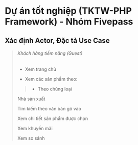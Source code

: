 # Dự án tốt nghiệp (TKTW-PHP Framework) - Nhóm Fivepass
## Xác định Actor, Đặc tả Use Case

> ###### Khách hàng tiềm năng (Guest)
>
> - Xem trang chủ
>
> - Xem các sản phẩm theo:
>>
>> - Theo chủng loại
>>
> Nhà sản xuất
>
> Tìm kiếm theo văn bản gõ vào
>
> Xem chi tiết sản phẩm được chọn
>
> Xem khuyến mãi
>
> Xem so sánh
>

